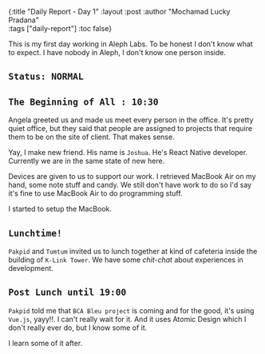 {:title "Daily Report - Day 1"
 :layout :post
 :author "Mochamad Lucky Pradana"   
 :tags  ["daily-report"]
 :toc false}

This is my first day working in Aleph Labs. To be honest I don't know what to expect.
I have nobody in Aleph, I don't know one person inside.

## `Status: NORMAL`

## `The Beginning of All : 10:30`
Angela greeted us and made us meet every person in the office. It's pretty quiet office, but they said that people are assigned to projects that require them to be on the site of client.
That makes sense.  

Yay, I make new friend. His name is `Joshua`. He's React Native developer. Currently we are in the same state of new here.

Devices are given to us to support our work. I retrieved MacBook Air on my hand, some note stuff and candy. We still don't have work to do so I'd say it's fine to use MacBook Air to do programming stuff.

I started to setup the MacBook.

## `Lunchtime!`
`Pakpid` and `Tumtum` invited us to lunch together at kind of cafeteria inside the building of `K-Link Tower`. We have some _chit-chat_ about experiences in development.

## `Post Lunch until 19:00`
`Pakpid` told me that `BCA Bleu project` is coming and for the good, it's using `Vue.js`, yayy!!.
I can't really wait for it. And it uses Atomic Design which I don't really ever do, but I know some of it.

I learn some of it after.   
